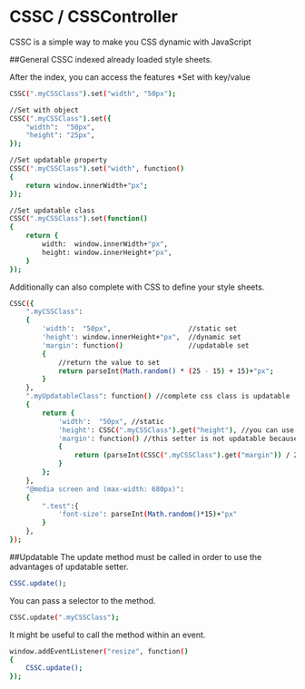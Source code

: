 # CSSC / CSSController
CSSC is a simple way to make you CSS dynamic with JavaScript

##General
CSSC indexed already loaded style sheets.

After the index, you can access the features
*Set with key/value
```bash
CSSC(".myCSSClass").set("width", "50px");
```
```bash
//Set with object
CSSC(".myCSSClass").set({
    "width":  "50px",
    "height": "25px",
});

//Set updatable property
CSSC(".myCSSClass").set("width", function()
{
    return window.innerWidth+"px";
});

//Set updatable class
CSSC(".myCSSClass").set(function()
{
    return {
        width:  window.innerWidth+"px",
        height: window.innerHeight+"px",
    }
});
```

Additionally can also complete with CSS to define your style sheets.
```bash
CSSC({
    ".myCSSClass": 
    {
        'width':  "50px",                   //static set
        'height': window.innerHeight+"px",  //dynamic set
        'margin': function()                //updatable set
        {
            //return the value to set
            return parseInt(Math.random() * (25 - 15) + 15)+"px";
        }
    },
    ".myUpdatableClass": function() //complete css class is updatable
    {
        return {
            'width':  "50px", //static
            'height': CSSC(".myCSSClass").get("height"), //you can use values of other css classes
            'margin': function() //this setter is not updatable because the entire class is updatable
            {
                return (parseInt(CSSC(".myCSSClass").get("margin")) / 2) + "px";
            }
        };
    },
    "@media screen and (max-width: 680px)": 
    {
        ".test":{
            'font-size': parseInt(Math.random()*15)+"px"
        }
    },
});
```

##Updatable
The update method must be called in order to use the advantages of updatable setter.
```bash
CSSC.update();
```
You can pass a selector to the method.
```bash
CSSC.update(".myCSSClass");
```
It might be useful to call the method within an event.
```bash
window.addEventListener("resize", function()
{
    CSSC.update();
});
```
